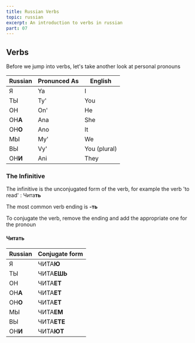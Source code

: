 ```yaml
---
title: Russian Verbs
topic: russian
excerpt: An introduction to verbs in russian
part: 07
---
```


## Verbs

Before we jump into verbs, let's take another look at personal pronouns

| Russian | Pronunced As | English      |
| ------- | ------------ | ------------ |
| Я       | Ya           | I            |
| ТЫ      | Ty'          | You          |
| ОН      | On'          | He           |
| ОН**А** | Ana          | She          |
| ОН**О** | Ano          | It           |
| МЫ      | My'          | We           |
| ВЫ      | Vy'          | You (plural) |
| OН**И** | Ani          | They         |

### The Infinitive

The infinitive is the unconjugated form of the verb, for example the verb 'to read' : Чита**ть**

The most common verb ending is **-ть**

To conjugate the verb, remove the ending and add the appropriate one for the pronoun

#### Чита**ть**

| Russian | Conjugate form |
| ------- | -------------- |
| Я       | ЧИТА**Ю**      |
| ТЫ      | ЧИТА**ЕШЬ**    |
| ОН      | ЧИТА**ЕТ**     |
| ОН**А** | ЧИТА**ЕТ**     |
| ОН**О** | ЧИТА**ЕТ**     |
| МЫ      | ЧИТА**ЕМ**     |
| ВЫ      | ЧИТА**ЕТЕ**    |
| OН**И** | ЧИТА**ЮТ**     |
